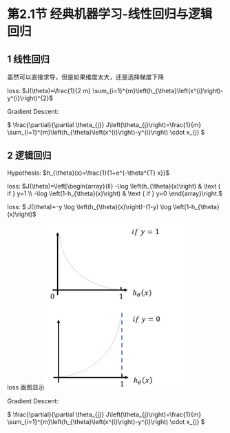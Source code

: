 # 第2.1节 经典机器学习-线性回归与逻辑回归


## 1 线性回归


虽然可以直接求导，但是如果维度太大，还是选择梯度下降

loss: $J(\theta)=\frac{1}{2 m} \sum_{i=1}^{m}\left(h_{\theta}\left(x^{i}\right)-y^{i}\right)^{2}$

Gradient Descent:

$ \frac{\partial}{\partial \theta_{j}} J\left(\theta_{j}\right)=\frac{1}{m} \sum_{i=1}^{m}\left(h_{\theta}\left(x^{i}\right)-y^{i}\right) \cdot x_{j} $


## 2 逻辑回归


Hypothesis: $h_{\theta}(x)=\frac{1}{1+e^{-\theta^{T} x}}$

loss: $J(\theta)=\left[\begin{array}{ll}
-\log \left(h_{\theta}(x)\right) & \text { if } y=1 \\
-\log \left(1-h_{\theta}(x)\right) & \text { if } y=0
\end{array}\right.$

loss: $ J(\theta)=-y \log \left(h_{\theta}(x)\right)-(1-y) \log \left(1-h_{\theta}(x)\right)$


loss 画图显示
![](resource/2.1-逻辑.png)


Gradient Descent:

$ \frac{\partial}{\partial \theta_{j}} J\left(\theta_{j}\right)=\frac{1}{m} \sum_{i=1}^{m}\left(h_{\theta}\left(x^{i}\right)-y^{i}\right) \cdot x_{j} $

```python

```
